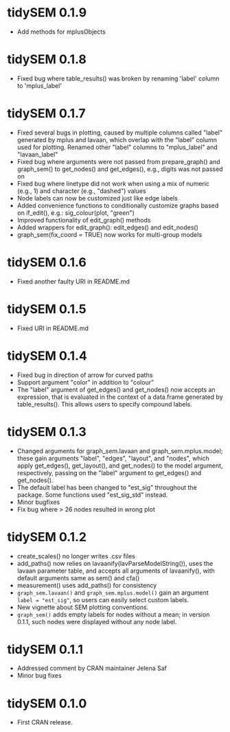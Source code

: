 # tidySEM 0.1.9

* Add methods for mplusObjects

# tidySEM 0.1.8

* Fixed bug where table_results() was broken by renaming 'label' column to
  'mplus_label'

# tidySEM 0.1.7

* Fixed several bugs in plotting, caused by multiple columns called "label" 
  generated by mplus and lavaan, which overlap with the "label" column used for
  plotting. Renamed other "label" columns to "mplus_label" and "lavaan_label"
* Fixed bug where arguments were not passed from prepare_graph() and graph_sem()
  to get_nodes() and get_edges(), e.g., digits was not passed on
* Fixed bug where linetype did not work when using a mix of numeric (e.g., 1) 
  and character (e.g., "dashed") values
* Node labels can now be customized just like edge labels
* Added convenience functions to conditionally customize graphs based on
  if_edit(), e.g.: sig_colour(plot, "green")
* Improved functionality of edit_graph() methods
* Added wrappers for edit_graph(): edit_edges() and edit_nodes()
* graph_sem(fix_coord = TRUE) now works for multi-group models

# tidySEM 0.1.6

* Fixed another faulty URI in README.md

# tidySEM 0.1.5

* Fixed URI in README.md

# tidySEM 0.1.4

* Fixed bug in direction of arrow for curved paths
* Support argument "color" in addition to "colour"
* The "label" argument of get_edges() and get_nodes() now accepts an expression,
  that is evaluated in the context of a data.frame generated by table_results().
  This allows users to specify compound labels.
  

# tidySEM 0.1.3

* Changed arguments for graph_sem.lavaan and graph_sem.mplus.model; these gain
  arguments "label", "edges", "layout", and "nodes",
  which apply get_edges(), get_layout(), and get_nodes() to the model argument,
  respectively, passing on the "label" argument to get_edges() and get_nodes().
* The default label has been changed to "est_sig" throughout the package. Some
  functions used "est_sig_std" instead.
* Minor bugfixes
* Fix bug where > 26 nodes resulted in wrong plot

# tidySEM 0.1.2

* create_scales() no longer writes .csv files
* add_paths() now relies on lavaanify(lavParseModelString()), uses the lavaan
  parameter table, and accepts all arguments of lavaanify(), with default
  arguments same as sem() and cfa()
* measurement() uses add_paths() for consistency
* `graph_sem.lavaan()` and `graph_sem.mplus.model()` gain an argument
  `label = "est_sig"`, so users can easily select custom labels.
* New vignette about SEM plotting conventions.
* `graph_sem()` adds empty labels for nodes without a mean; in version 0.1.1,
  such nodes were displayed without any node label.

# tidySEM 0.1.1

* Addressed comment by CRAN maintainer Jelena Saf
* Minor bug fixes

# tidySEM 0.1.0

* First CRAN release.
